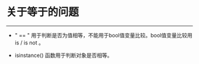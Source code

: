 # 关于等于的问题
---------------

- " == " 用于判断是否为值相等，不能用于bool值变量比较。bool值变量比较用is / is not 。



- isinstance() 函数用于判断对象是否相等。

